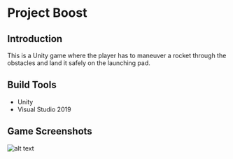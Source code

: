 # Project Boost

## Introduction

This is a Unity game where the player has to maneuver a rocket through the obstacles and land it safely on the launching pad.

## Build Tools

- Unity
- Visual Studio 2019

## Game Screenshots

![alt text](https://github.com/nimitm97/3_Project_Boost/tree/main/Screenshots/game_basic.png)
